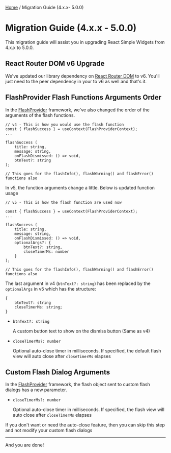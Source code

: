 [Home](README.md) / Migration Guide (4.x.x- 5.0.0)

# Migration Guide (4.x.x - 5.0.0)

This migration guide will assist you in upgrading React Simple Widgets from 4.x.x to 5.0.0.

## React Router DOM v6 Upgrade

We've updated our library dependency on [React Router DOM](https://github.com/remix-run/react-router#readme) to v6. You'll just need to the peer dependency in your to v6 as well and that's it.

## FlashProvider Flash Functions Arguments Order

In the [FlashProvider](src/widgets/flash-provider/flash-provider-usage.md) framework, we've also changed the order of the arguments of the flash functions.

```tsx
// v4 - This is how you would use the flash function
const { flashSuccess } = useContext(FlashProviderContext);
...

flashSuccess (
    title: string, 
    message: string, 
    onFlashDismissed: () => void, 
    btnText?: string
);

// This goes for the flashInfo(), flashWarning() and flashError() functions also
```

In v5, the function arguments change a little. Below is updated function usage

```tsx
// v5 - This is how the flash function are used now

const { flashSuccess } = useContext(FlashProviderContext);
...

flashSuccess (
    title: string, 
    message: string, 
    onFlashDismissed: () => void, 
    optionalArgs?: {
        btnText?: string,
        closeTimerMs: number
    }
);

// This goes for the flashInfo(), flashWarning() and flashError() functions also
```

The last argument in v4 (`btnText?: string`) has been replaced by the `optionalArgs` in v5 which has the structure:

```tsx
{
    btnText?: string
    closeTimerMs: string;
}
```

- `btnText?: string`

  A custom button text to show on the dismiss button (Same as v4)

- `closeTimerMs?: number`

  Optional auto-close timer in milliseconds. If specified, the default flash view will auto close after `closeTimerMs` elapses

## Custom Flash Dialog Arguments

In the [FlashProvider](src/widgets/flash-provider/flash-provider-usage.md) framework, the flash object sent to custom flash dialogs has a new parameter. 

- `closeTimerMs?: number`

  Optional auto-close timer in milliseconds. If specified, the flash view will auto close after `closeTimerMs` elapses

If you don't want or need the auto-close feature, then you can skip this step and not modify your custom flash dialogs

---

And you are done!
